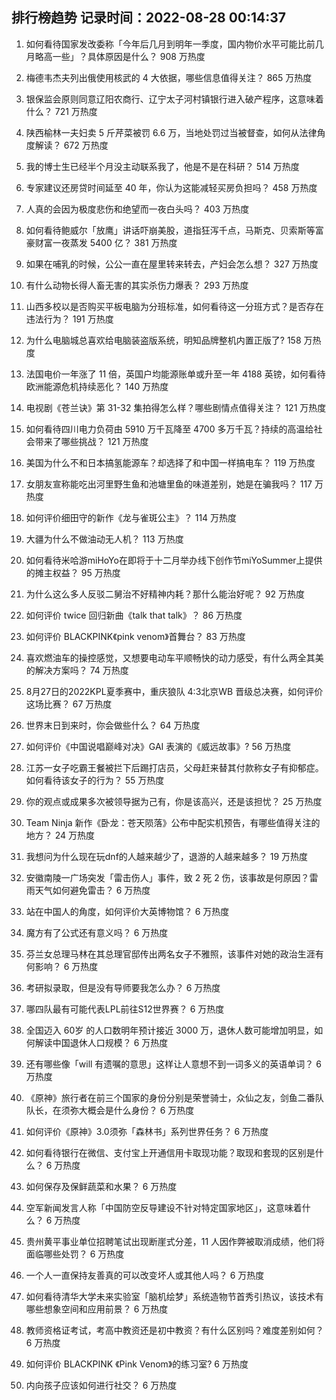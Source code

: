 
## 排行榜趋势 记录时间：2022-08-28 00:14:37
  
  1. 如何看待国家发改委称「今年后几月到明年一季度，国内物价水平可能比前几月略高一些」？具体原因是什么？ 908 万热度
    
  2. 梅德韦杰夫列出俄使用核武的 4 大依据，哪些信息值得关注？ 865 万热度
    
  3. 银保监会原则同意辽阳农商行、辽宁太子河村镇银行进入破产程序，这意味着什么？ 721 万热度
    
  4. 陕西榆林一夫妇卖 5 斤芹菜被罚 6.6 万，当地处罚过当被督查，如何从法律角度解读？ 672 万热度
    
  5. 我的博士生已经半个月没主动联系我了，他是不是在科研？ 514 万热度
    
  6. 专家建议还房贷时间延至 40 年，你认为这能减轻买房负担吗？ 458 万热度
    
  7. 人真的会因为极度悲伤和绝望而一夜白头吗？ 403 万热度
    
  8. 如何看待鲍威尔「放鹰」讲话吓崩美股，道指狂泻千点，马斯克、贝索斯等富豪财富一夜蒸发 5400 亿？ 381 万热度
    
  9. 如果在哺乳的时候，公公一直在屋里转来转去，产妇会怎么想？ 327 万热度
    
  10. 有什么动物长得人畜无害的其实杀伤力爆表？ 293 万热度
    
  11. 山西多校以是否购买平板电脑为分班标准，如何看待这一分班方式？是否存在违法行为？ 191 万热度
    
  12. 为什么电脑城总喜欢给电脑装盗版系统，明知品牌整机内置正版了? 158 万热度
    
  13. 法国电价一年涨了 11 倍，英国户均能源账单或升至一年 4188 英镑，如何看待欧洲能源危机持续恶化？ 140 万热度
    
  14. 电视剧《苍兰诀》第 31-32 集拍得怎么样？哪些剧情点值得关注？ 121 万热度
    
  15. 如何看待四川电力负荷由 5910 万千瓦降至 4700 多万千瓦？持续的高温给社会带来了哪些挑战？ 121 万热度
    
  16. 美国为什么不和日本搞氢能源车？却选择了和中国一样搞电车？ 119 万热度
    
  17. 女朋友宣称能吃出河里野生鱼和池塘里鱼的味道差别，她是在骗我吗？ 117 万热度
    
  18. 如何评价细田守的新作《龙与雀斑公主》？ 114 万热度
    
  19. 大疆为什么不做油动无人机？ 113 万热度
    
  20. 如何看待米哈游miHoYo在即将于十二月举办线下创作节miYoSummer上提供的摊主权益？ 95 万热度
    
  21. 为什么这么多人反驳二舅治不好精神内耗？那什么能治好呢？ 92 万热度
    
  22. 如何评价 twice 回归新曲《talk that talk》？ 86 万热度
    
  23. 如何评价 BLACKPINK《pink venom》首舞台？ 83 万热度
    
  24. 喜欢燃油车的操控感觉，又想要电动车平顺畅快的动力感受，有什么两全其美的解决方案吗？ 74 万热度
    
  25. 8月27日的2022KPL夏季赛中，重庆狼队 4:3北京WB 晋级总决赛，如何评价这场比赛？ 67 万热度
    
  26. 世界末日到来时，你会做些什么？ 64 万热度
    
  27. 如何评价《中国说唱巅峰对决》GAI 表演的《威远故事》? 56 万热度
    
  28. 江苏一女子吃霸王餐被拦下后踢打店员，父母赶来替其付款称女子有抑郁症。如何看待该女子的行为？ 55 万热度
    
  29. 你的观点或成果多次被领导据为己有，你是该高兴，还是该担忧？ 25 万热度
    
  30. Team Ninja 新作《卧龙：苍天陨落》公布中配实机预告，有哪些值得关注的地方？ 24 万热度
    
  31. 我想问为什么现在玩dnf的人越来越少了，退游的人越来越多？ 19 万热度
    
  32. 安徽南陵一广场突发「雷击伤人」事件，致 2 死 2 伤，该事故是何原因？雷雨天气如何避免雷击？ 6 万热度
    
  33. 站在中国人的角度，如何评价大英博物馆？ 6 万热度
    
  34. 魔方有了公式还有意义吗？ 6 万热度
    
  35. 芬兰女总理马林在其总理官邸传出两名女子不雅照，该事件对她的政治生涯有何影响？ 6 万热度
    
  36. 考研拟录取，但是没有导师要我怎么办？ 6 万热度
    
  37. 哪四队最有可能代表LPL前往S12世界赛？ 6 万热度
    
  38. 全国迈入 60岁 的人口数明年预计接近 3000 万，退休人数可能增加明显，如何解读中国退休人口规模？ 6 万热度
    
  39. 还有哪些像「will 有遗嘱的意思」这样让人意想不到一词多义的英语单词？ 6 万热度
    
  40. 《原神》旅行者在前三个国家的身份分别是荣誉骑士，众仙之友，剑鱼二番队队长，在须弥大概会是什么身份？ 6 万热度
    
  41. 如何评价《原神》3.0须弥「森林书」系列世界任务？ 6 万热度
    
  42. 如何看待银行在微信、支付宝上开通信用卡取现功能？取现和套现的区别是什么？ 6 万热度
    
  43. 如何保存及保鲜蔬菜和水果？ 6 万热度
    
  44. 空军新闻发言人称「中国防空反导建设不针对特定国家地区」，这意味着什么？ 6 万热度
    
  45. 贵州黄平事业单位招聘笔试出现断崖式分差，11 人因作弊被取消成绩，他们将面临哪些处罚？ 6 万热度
    
  46. 一个人一直保持友善真的可以改变坏人或其他人吗？ 6 万热度
    
  47. 如何看待清华大学未来实验室「脑机绘梦」系统造物节首秀引热议，该技术有哪些想象空间和应用前景？ 6 万热度
    
  48. 教师资格证考试，考高中教资还是初中教资？有什么区别吗？难度差别如何？ 6 万热度
    
  49. 如何评价 BLACKPINK 《Pink Venom》的练习室? 6 万热度
    
  50. 内向孩子应该如何进行社交？ 6 万热度
    